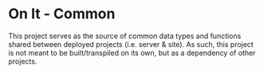 # On It - Common

This project serves as the source of common data types and functions
shared between deployed projects (i.e. server & site). As such, this
project is not meant to be built/transpiled on its own, but as a
dependency of other projects.